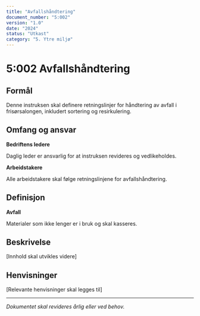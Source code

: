 ```yaml
---
title: "Avfallshåndtering"
document_number: "5:002"
version: "1.0"
date: "2024"
status: "Utkast"
category: "5. Ytre miljø"
---
```


# 5:002 Avfallshåndtering

## Formål

Denne instruksen skal definere retningslinjer for håndtering av avfall i frisørsalongen, inkludert sortering og resirkulering.

## Omfang og ansvar

**Bedriftens ledere**

Daglig leder er ansvarlig for at instruksen revideres og vedlikeholdes.

**Arbeidstakere**

Alle arbeidstakere skal følge retningslinjene for avfallshåndtering.

## Definisjon

**Avfall**

Materialer som ikke lenger er i bruk og skal kasseres.

## Beskrivelse

[Innhold skal utvikles videre]

## Henvisninger

[Relevante henvisninger skal legges til]

---

*Dokumentet skal revideres årlig eller ved behov.*
